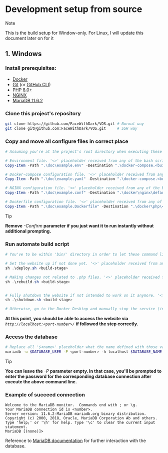 # Development setup from source

> [!NOTE]
> This is the build setup for Window-only. For Linux, I will update this document later on for it

## 1. Windows

### Install prerequisites:
+ [Docker](https://docs.docker.com/get-started/get-docker/)
+ [Git](https://git-scm.com/downloads) (or [GitHub CLI](https://github.com/cli/cli#installation))
+ [PHP 8.0+](https://www.php.net/downloads.php)
+ [NGINX](https://nginx.org/en/docs/windows.html)
+ [MariaDB 11.6.2](https://mariadb.org/download/)

### Clone this project's repository
```bash
git clone https://github.com/FaceWithDark/VOS.git # Normal way
git clone git@github.com:FaceWithDark/VOS.git     # SSH way
```

### Copy and move all configure files in correct place
```powershell
# Assuming you're at the project's root directory when executing these command lines.

# Environment file. '<>' placeholder received from any of the bash scripts in 'bin/' directory
Copy-Item -Path ".\doc\example.env" -Destination ".\docker-compose.<build-stage>.env" -Confirm -Force

# Docker-compose configuration file. '<>' placeholder received from any of the bash scripts in 'bin/' directory
Copy-Item -Path ".\doc\example.yaml" -Destination ".\docker-compose.<build-stage>.yaml" -Confirm -Force

# NGINX configuration file. '<>' placeholder received from any of the bash scripts in 'bin/' directory
Copy-Item -Path ".\doc\example.conf" -Destination ".\docker\nginx\default.<build-stage>.conf" -Confirm -Force

# Dockerfile configuration file. '<>' placeholder received from any of the bash scripts in 'bin/' directory
Copy-Item -Path ".\doc\example.Dockerfile" -Destination ".\docker\php\<build-stage>.Dockerfile" -Confirm -Force
```

> [!TIP]
> **Remove** *-Confirm* **parameter if you just want it to run instantly without additional prompting.**

### Run automate build script
```powershell
# You've to be within 'bin/' directory in order to let these command lines work. 

# Set the website up if not done yet. '<>' placeholder received from any of the bash scripts in 'bin/' directory.
sh .\deploy.sh <build-stage>

# Making changes not related to .php files. '<>' placeholder received from any of the bash scripts in 'bin/' directory.
sh .\rebuild.sh <build-stage>


# Fully shutdown the website if not intended to work on it anymore. '<>' placeholder received from any of the bash scripts in 'bin/' directory.
sh .\shutdown.sh <build-stage>

# Otherwise, go to the Docker Desktop and manually stop the service (in this case, the service name will be 'vos').
```

**At this point, you should be able to access the website via** *```http://localhost:<port-number>/```* **if followed the step correctly.**

### Access the database
```bash
# Replace all '$<name>' placeholder what the name defined with those variables within .env file.
mariadb -u $DATABASE_USER -P <port-number> -h localhost $DATABASE_NAME -p$DATABASE_PASSWORD
```

> [!TIP]
> **You can leave the** *-P* **parameter empty. In that case, you'll be prompted to enter the password for the corresponding database connection after execute the above command line.**

### Example of succeed connection
```
Welcome to the MariaDB monitor.  Commands end with ; or \g.
Your MariaDB connection id is <number>.
Server version: 11.6.2-MariaDB mariadb.org binary distribution.
Copyright (c) 2000, 2018, Oracle, MariaDB Corporation Ab and others.
Type 'help;' or '\h' for help. Type '\c' to clear the current input statement.
MariaDB [(none)]>  
```

Reference to [MariaDB documentation](https://mariadb.com/kb/en/sql-statements/) for further interaction with the database.
